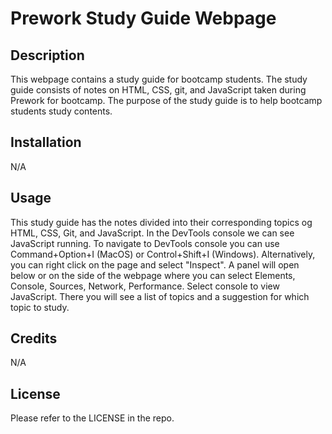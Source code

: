 
# Prework Study Guide Webpage

## Description

This webpage contains a study guide for bootcamp students. The study guide consists of notes on HTML, CSS, git, and JavaScript taken during Prework for bootcamp. The purpose of the study guide is to help bootcamp students study contents.

## Installation

N/A

## Usage

This study guide has the notes divided into their corresponding topics og HTML, CSS, Git, and JavaScript. In the DevTools console we can see JavaScript running. To navigate to DevTools console you can use Command+Option+I (MacOS) or Control+Shift+I (Windows). Alternatively, you can right click on the page and select "Inspect". A panel will open below or on the side of the webpage where you can select Elements, Console, Sources, Network, Performance. Select console to view JavaScript. There you will see a list of topics and a suggestion for which topic to study.

## Credits

N/A

## License

Please refer to the LICENSE in the repo.